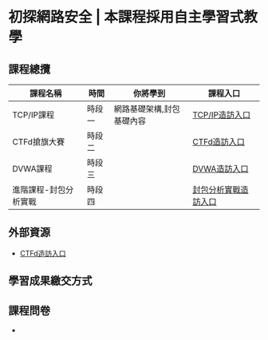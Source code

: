 # 初探網路安全 | 本課程採用自主學習式教學
## 課程總攬
|課程名稱|時間|你將學到|課程入口|
|--|--|--|--|
|TCP/IP課程|時段一|網路基礎架構,封包基礎內容|[TCP/IP造訪入口]()|
|CTFd搶旗大賽|時段二||[CTFd造訪入口](https://github.com/shawnhuang125/CTFd)|
|DVWA課程|時段三||[DVWA造訪入口]()|
|進階課程-封包分析實戰|時段四||[封包分析實戰造訪入口]()|
## 外部資源
- [CTFd造訪入口](https://github.com/shawnhuang125/CTFd)
## 學習成果繳交方式

## 課程問卷
- 
